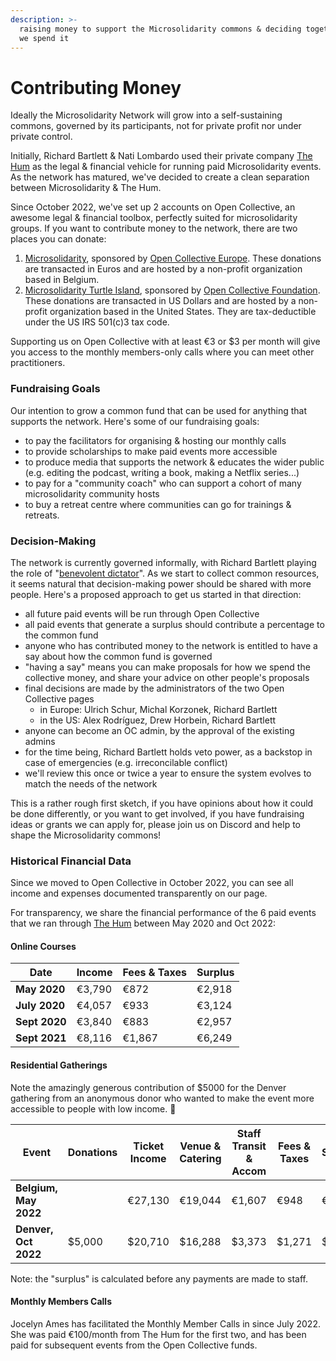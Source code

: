 ```yaml
---
description: >-
  raising money to support the Microsolidarity commons & deciding together how
  we spend it
---
```


# Contributing Money

Ideally the Microsolidarity Network will grow into a self-sustaining commons, governed by its participants, not for private profit nor under private control.

Initially, Richard Bartlett & Nati Lombardo used their private company [The Hum](http://thehum.org) as the legal & financial vehicle for running paid Microsolidarity events. As the network has matured, we've decided to create a clean separation between Microsolidarity & The Hum.&#x20;

Since October 2022, we've set up 2 accounts on Open Collective, an awesome legal & financial toolbox, perfectly suited for microsolidarity groups. If you want to contribute money to the network, there are two places you can donate:

1. [Microsolidarity](https://opencollective.com/microsolidarity), sponsored by [Open Collective Europe](https://opencollective.com/europe). These donations are transacted in Euros and are hosted by a non-profit organization based in Belgium.&#x20;
2. [Microsolidarity Turtle Island](https://opencollective.com/microsolidarity-turtle-island), sponsored by [Open Collective Foundation](https://opencollective.com/foundation). These donations are transacted in US Dollars and are hosted by a non-profit organization based in the United States. They are tax-deductible under the US IRS 501(c)3 tax code.

Supporting us on Open Collective with at least €3 or $3 per month will give you access to the monthly members-only calls where you can meet other practitioners.

### Fundraising Goals

Our intention to grow a common fund that can be used for anything that supports the network. Here's some of our fundraising goals:

* to pay the facilitators for organising & hosting our monthly calls
* to provide scholarships to make paid events more accessible
* to produce media that supports the network & educates the wider public (e.g. editing the podcast, writing a book, making a Netflix series...)
* to pay for a "community coach" who can support a cohort of many microsolidarity community hosts
* to buy a retreat centre where communities can go for trainings & retreats.

### Decision-Making

The network is currently governed informally, with Richard Bartlett playing the role of "[benevolent dictator](https://communityrule.info/create/?r=1619810752488)". As we start to collect common resources, it seems natural that decision-making power should be shared with more people. Here's a proposed approach to get us started in that direction:

* all future paid events will be run through Open Collective
* all paid events that generate a surplus should contribute a percentage to the common fund
* anyone who has contributed money to the network is entitled to have a say about how the common fund is governed&#x20;
* "having a say" means you can make proposals for how we spend the collective money, and share your advice on other people's proposals
* final decisions are made by the administrators of the two Open Collective pages&#x20;
  * in Europe: Ulrich Schur, Michal Korzonek, Richard Bartlett
  * in the US: Alex Rodríguez, Drew Horbein, Richard Bartlett
* anyone can become an OC admin, by the approval of the existing admins
* for the time being, Richard Bartlett holds veto power, as a backstop in case of emergencies (e.g. irreconcilable conflict)
* we'll review this once or twice a year to ensure the system evolves to match the needs of the network

This is a rather rough first sketch, if you have opinions about how it could be done differently, or you want to get involved, if you have fundraising ideas or grants we can apply for, please join us on Discord and help to shape the Microsolidarity commons!&#x20;

### Historical Financial Data

Since we moved to Open Collective in October 2022, you can see all income and expenses documented transparently on our page.

For transparency, we share the financial performance of the 6 paid events that we ran through [The Hum](http://thehum.org) between May 2020 and Oct 2022:

#### **Online Courses**

| Date          | Income | Fees & Taxes | Surplus |
| ------------- | ------ | ------------ | ------- |
| **May 2020**  | €3,790 | €872         | €2,918  |
| **July 2020** | €4,057 | €933         | €3,124  |
| **Sept 2020** | €3,840 | €883         | €2,957  |
| **Sept 2021** | €8,116 | €1,867       | €6,249  |

#### Residential Gatherings

Note the amazingly generous contribution of $5000 for the Denver gathering from an anonymous donor who wanted to make the event more accessible to people with low income. 🥰

| Event                 | Donations | Ticket Income | Venue & Catering | Staff Transit & Accom | Fees & Taxes | Surplus |
| --------------------- | --------- | ------------- | ---------------- | --------------------- | ------------ | ------- |
| **Belgium, May 2022** |           | €27,130       | €19,044          | €1,607                | €948         | €5,531  |
| **Denver, Oct 2022**  | $5,000    | $20,710       | $16,288          | $3,373                | $1,271       | $4,778  |

Note: the "surplus" is calculated before any payments are made to staff.

#### Monthly Members Calls

Jocelyn Ames has facilitated the Monthly Member Calls in since July 2022. She was paid €100/month from The Hum for the first two, and has been paid for subsequent events from the Open Collective funds.

